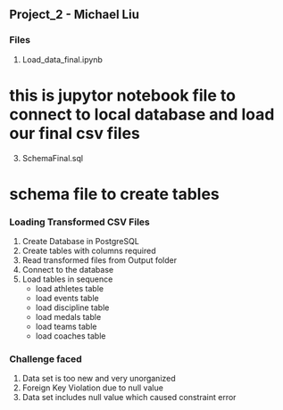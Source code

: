 
## Project_2 - Michael Liu

### Files

1. Load_data_final.ipynb
# this is jupytor notebook file to connect to local database and load our final csv files
3. SchemaFinal.sql
# schema file to create tables

### Loading Transformed CSV Files

1. Create Database in PostgreSQL
2. Create tables with columns required
3. Read transformed files from Output folder
4. Connect to the database
5. Load tables in sequence
     - load athletes table
     - load events table
     - load discipline table
     - load medals table
     - load teams table
     - load coaches table

### Challenge faced

1. Data set is too new and very unorganized
2. Foreign Key Violation due to null value
3. Data set includes null value which caused constraint error


